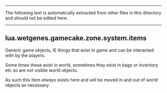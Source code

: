 


---
			
The following text is automatically extracted from other files in this 
directory and should not be edited here.

---




## lua.wetgenes.gamecake.zone.system.items


Generic game objects, IE things that exist in game and can be interacted with 
by the players.

Some times these exist in world, sometimes they exist in bags or inventory etc 
so are not visible world objects.

As such this item *always* exists here and will be moved in and out of world 
objects as necessary.
